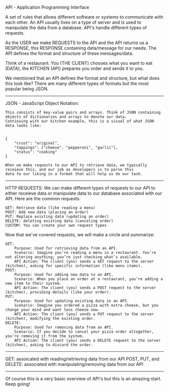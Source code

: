 API - Application Programming Interface

A set of rules that allows different software or systems to communicate with each other.
An API usually lives on a type of server and is used to manipulate the data from a database.
API's handle different types of requests.

As the USER we make REQUESTS to the API and the API returns us a RESPONSE, this RESPONSE containing data/message for our needs.
The API defines the format and structure of these messages/data.

Think of a restaurant. You (THE CLIENT) chooses what you want to eat (DATA), the KITCHEN (API) prepares you order and sends it to you.

We mentioned that an API defines the format and structure, but what does this look like?
There are many different types of formats but the most popular being JSON.

<hr>

JSON - JavaScript Object Notation:

    This consists of key-value pairs and arrays. Think of JSON containing objects of dictionaries and arrays to denote our data.
    Continuing with our kitchen example, this is a visual of what JSON data looks like:


    {
        "crust": "original",
        "toppings": ["cheese", "pepperoni", "garlic"],
        "status": "cooking"
    }

    When we make requests to our API to retrieve data, we typically receieve this, and our job as developers is to parse this
    data to our liking in a format that will help us do our task.

<hr>

HTTP REQUESTS: We can make different types of requests to our API to either receieve data or manipulate data to our database associated with
our API. Here are the common requests:

    GET: Retrieve data (like reading a menu)
    POST: Add new data (placing an order)
    PUT: Replace existing data (updating an order)
    DELETE: deleting existing data (canceling order)
    CUSTOM: You can create your own request types

Now that we've covered requests, we will make a circle and summarize:

    GET:
        Purpose: Used for retrieving data from an API.
        Scenario: Imagine you’re reading a menu in a restaurant. You’re not altering anything; you’re just checking what’s available.
        API Action: The client (you) sends a GET request to the server (kitchen), asking for specific information (like menu items).
    POST:
        Purpose: Used for adding new data to an API.
        Scenario: When you place an order at a restaurant, you’re adding a new item to their system.
        API Action: The client (you) sends a POST request to the server (kitchen), providing details (like your order).
    PUT:
        Purpose: Used for updating existing data in an API.
        Scenario: Imagine you ordered a pizza with extra cheese, but you change your mind and want less cheese now.
        API Action: The client (you) sends a PUT request to the server (kitchen), modifying the existing order.
    DELETE:
        Purpose: Used for removing data from an API.
        Scenario: If you decide to cancel your pizza order altogether, you’re removing it from the system.
        API Action: The client (you) sends a DELETE request to the server (kitchen), asking to discard the order.

<hr>

GET: assoicated with reading/retrieving data from our API
POST, PUT, and DELETE: associated with manipulating/removing data from our API

<hr>

Of course this is a very basic overview of API's but this is an amazing start. Keep going!
